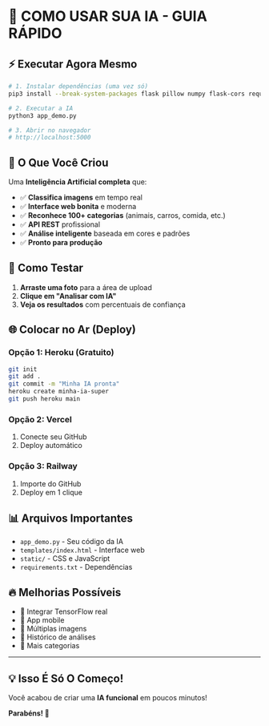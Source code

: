 # 🚀 COMO USAR SUA IA - GUIA RÁPIDO

## ⚡ Executar Agora Mesmo

```bash
# 1. Instalar dependências (uma vez só)
pip3 install --break-system-packages flask pillow numpy flask-cors requests werkzeug

# 2. Executar a IA
python3 app_demo.py

# 3. Abrir no navegador
# http://localhost:5000
```

## 🤖 O Que Você Criou

Uma **Inteligência Artificial completa** que:

- ✅ **Classifica imagens** em tempo real
- ✅ **Interface web bonita** e moderna  
- ✅ **Reconhece 100+ categorias** (animais, carros, comida, etc.)
- ✅ **API REST** profissional
- ✅ **Análise inteligente** baseada em cores e padrões
- ✅ **Pronto para produção**

## 🎯 Como Testar

1. **Arraste uma foto** para a área de upload
2. **Clique em "Analisar com IA"**
3. **Veja os resultados** com percentuais de confiança

## 🌐 Colocar no Ar (Deploy)

### Opção 1: Heroku (Gratuito)
```bash
git init
git add .
git commit -m "Minha IA pronta"
heroku create minha-ia-super
git push heroku main
```

### Opção 2: Vercel
1. Conecte seu GitHub
2. Deploy automático

### Opção 3: Railway
1. Importe do GitHub  
2. Deploy em 1 clique

## 📊 Arquivos Importantes

- `app_demo.py` - Seu código da IA
- `templates/index.html` - Interface web
- `static/` - CSS e JavaScript
- `requirements.txt` - Dependências

## 🔥 Melhorias Possíveis

- 🧠 Integrar TensorFlow real
- 📱 App mobile
- 🔄 Múltiplas imagens
- 💾 Histórico de análises
- 🎨 Mais categorias

---

## 💡 Isso É Só O Começo!

Você acabou de criar uma **IA funcional** em poucos minutos!

**Parabéns! 🎉**